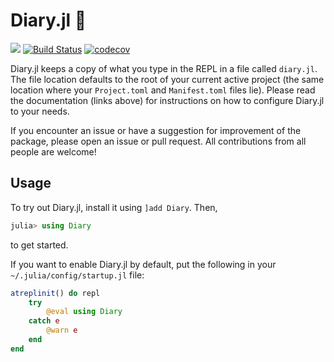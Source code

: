 # Diary.jl 📔

[![](https://img.shields.io/badge/docs-dev-blue.svg)](https://dalum.github.io/Diary.jl/dev)
[![Build Status](https://travis-ci.org/dalum/Diary.jl.svg?branch=master)](https://travis-ci.org/dalum/Diary.jl)
[![codecov](https://codecov.io/gh/dalum/Diary.jl/branch/master/graph/badge.svg)](https://codecov.io/gh/dalum/Diary.jl)

Diary.jl keeps a copy of what you type in the REPL in a file called `diary.jl`.  The file location defaults to the root of your current active project (the same location where your `Project.toml` and `Manifest.toml` files lie).  Please read the documentation (links above) for instructions on how to configure Diary.jl to your needs.

If you encounter an issue or have a suggestion for improvement of the package, please open an issue or pull request.  All contributions from all people are welcome!

## Usage

To try out Diary.jl, install it using `]add Diary`. Then,
```julia
julia> using Diary
```
to get started.

If you want to enable Diary.jl by default, put the following in your `~/.julia/config/startup.jl` file:
```julia
atreplinit() do repl
    try
        @eval using Diary
    catch e
        @warn e
    end
end
```
